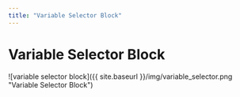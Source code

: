 ```yaml
---
title: "Variable Selector Block"
---
```

# Variable Selector Block
![variable selector block]({{ site.baseurl }}/img/variable_selector.png "Variable Selector Block")